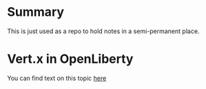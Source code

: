 # Summary

This is just used as a repo to hold notes in a semi-permanent place.

# Vert.x in OpenLiberty

You can find text on this topic [here](vertxInLiberty)

